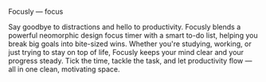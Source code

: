 Focusly — focus

Say goodbye to distractions and hello to productivity. Focusly blends a powerful neomorphic design focus timer with a smart to-do list, helping you break big goals into bite-sized wins. 
Whether you're studying, working, or just trying to stay on top of life, Focusly keeps your mind clear and your progress steady. 
Tick the time, tackle the task, and let productivity flow — all in one clean, motivating space.

